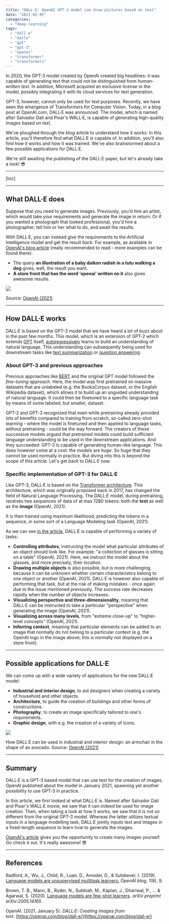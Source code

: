 ```yaml
---
title: "DALL·E: OpenAI GPT-3 model can draw pictures based on text"
date: "2021-01-05"
categories:
  - "deep-learning"
tags:
  - "dall-e"
  - "dalle"
  - "gpt"
  - "gpt-3"
  - "openai"
  - "transformer"
  - "transformers"
---
```


In 2020, the GPT-3 model created by OpenAI created big headlines: it was capable of generating text that could not be distinguished from _human-written text_. In addition, Microsoft acquired an exclusive license to the model, possibly integrating it with its cloud services for text generation.

GPT-3, however, cannot only be used for text purposes. Recently, we have seen the emergence of Transformers for Computer Vision. Today, in a blog post at OpenAI.com, DALL·E was announced. The model, which is named after Salvador Dalí and Pixar's WALL·E, is capable of generating high-quality images based on text.

We've ploughed through the blog article to understand how it works. In this article, you'll therefore find what DALL·E is capable of. In addition, you'll also find how it works and how it was trained. We've also brainstormed about a few possible applications for DALL·E.

We're still awaiting the publishing of the DALL·E paper, but let's already take a look! 😎

* * *

\[toc\]

* * *

## What DALL·E does

Suppose that you need to generate images. Previously, you'd hire an artist, which would take your requirements and generate the image in return. Or if you wanted a photograph that looked professional, you'd hire a photographer, tell him or her what to do, and await the results.

With DALL·E, you can instead give the requirements to the Artificial Intelligence model and get the result back. For example, as available in [OpenAI's blog article](https://openai.com/blog/dall-e/) (really recommended to read - more examples can be found there):

- The query **an illustration of a baby daikon radish in a tutu walking a dog** gives, well, the result you want.
- **A store front that has the word 'openai' written on it** also gives awesome results.

![](images/image-2.png)

Source: [OpenAI (2021)](https://openai.com/blog/dall-e/)

* * *

## How DALL·E works

DALL·E is based on the GPT-3 model that we have heard a lot of buzz about in the past few months. This model, which is an extension of GPT-2 which extends [GPT](https://www.machinecurve.com/index.php/2021/01/02/intuitive-introduction-to-openai-gpt/) itself, [autoregressively](https://www.machinecurve.com/index.php/2020/12/29/differences-between-autoregressive-autoencoding-and-sequence-to-sequence-models-in-machine-learning/) learns to build an understanding of natural language. This understanding can subsequently being used for downstream tasks like [text summarization](https://www.machinecurve.com/index.php/2020/12/21/easy-text-summarization-with-huggingface-transformers-and-machine-learning/) or [question answering](https://www.machinecurve.com/index.php/2020/12/21/easy-question-answering-with-machine-learning-and-huggingface-transformers/).

### About GPT-3 and previous approaches

Previous approaches like [BERT](https://www.machinecurve.com/index.php/2021/01/04/intuitive-introduction-to-bert/) and the original GPT model followed the _fine-tuning approach_. Here, the model was first pretrained on massive datasets that are unlabeled (e.g. the BooksCorpus dataset, or the English Wikipedia dataset), which allows it to build up an unguided understanding of natural language. It could then be finetuned to a specific language task by means of some labeled, but smaller, dataset.

GPT-2 and GPT-3 recognized that even while pretraining already provided lots of benefits compared to training from scratch, so-called zero-shot learning - where the model is finetuned and then applied to language tasks, without pretraining - could be the way forward. The creators of these successive models argued that pretrained models could build sufficient language understanding to be used in the downstream applications. And they succeeded: GPT-3 is capable of generating human-like language. This does however come at a cost: the models are _huge_. So huge that they cannot be used normally in practice. But diving into this is beyond the scope of this article. Let's get back to DALL·E now.

### Specific implementation of GPT-3 for DALL·E

Like GPT-3, DALL·E is based on the [Transformer architecture](https://www.machinecurve.com/index.php/2020/12/28/introduction-to-transformers-in-machine-learning/). This architecture, which was originally proposed back in 2017, has changed the field of Natural Language Processing. The DALL·E model, during pretraining, receives two sequences of data of at max 1280 tokens: both the **text** as well as the **image** (OpenAI, 2021).

It is then trained using maximum likelihood, predicting the tokens in a sequence, in some sort of a Language Modeling task (OpenAI, 2021).

As we can see [in the article](https://openai.com/blog/dall-e/), DALL·E is capable of performing a variety of tasks:

- **Controlling attributes**, instructing the model what particular attributes of an object should look like. For example: "a collection of glasses is sitting on a table" (OpenAI, 2021). Here, we instruct the model about the glasses, and more precisely, their location.
- **Drawing multiple objects** is also possible, but is more challenging, because it can be unknown whether certain characteristics belong to one object or another (OpenAI, 2021). DALL·E is however also capable of performing that task, but at the risk of making mistakes - once again due to the issue mentioned previously. The success rate decreases rapidly when the number of objects increases.
- **Visualizing perspective and three-dimensionality**, meaning that DALL·E can be instructed to take a particular "perspective" when generating the image (OpenAI, 2021).
- **Visualizing across many levels**, from "extreme close-up" to "higher-level concepts" (OpenAI, 2021).
- **Inferring context**, meaning that particular elements can be added to an image that normally do not belong to a particular context (e.g. the OpenAI logo in the image above; this is normally not displayed on a store front).

* * *

## Possible applications for DALL·E

We can come up with a wide variety of applications for the new DALL·E model:

- **Industrial and interior design**, to aid designers when creating a variety of household and other objects.
- **Architecture**, to guide the creation of buildings and other forms of constructions.
- **Photography**, to create an image specifically tailored to one's requirements.
- **Graphic design**, with e.g. the creation of a variety of icons.

![](images/image-3.png)

How DALL·E can be used in industrial and interior design: an armchair in the shape of an avocado. Source: [OpenAI (2021)](https://openai.com/blog/dall-e/)

* * *

## Summary

DALL·E is a GPT-3 based model that can use text for the creation of images. OpenAI published about the model in January 2021, spawning yet another possibility to use GPT-3 in practice.

In this article, we first looked at what DALL·E is. Named after Salvador Dalí and Pixar's WALL·E movie, we saw that it can indeed be used for image creation. Then, when taking a look at how it works, we saw that it is not _so_ different from the original GPT-3 model. Whereas the latter utilizes textual inputs in a language modelling task, DALL·E jointly inputs text and images in a fixed-length sequence to learn how to generate the images.

[OpenAI's article](https://openai.com/blog/dall-e/) gives you the opportunity to create many images yourself. Go check it out. It's really awesome! 😎

* * *

## References

Radford, A., Wu, J., Child, R., Luan, D., Amodei, D., & Sutskever, I. (2019). [Language models are unsupervised multitask learners.](https://d4mucfpksywv.cloudfront.net/better-language-models/language_models_are_unsupervised_multitask_learners.pdf) _OpenAI blog_, _1_(8), 9.

Brown, T. B., Mann, B., Ryder, N., Subbiah, M., Kaplan, J., Dhariwal, P., ... & Agarwal, S. (2020). [Language models are few-shot learners](https://arxiv.org/abs/2005.14165). _arXiv preprint arXiv:2005.14165_.

OpenAI. (2021, January 5). _DALL·E: Creating images from text_. [https://openai.com/blog/dall-e/](https://openai.com/blog/dall-e/)
